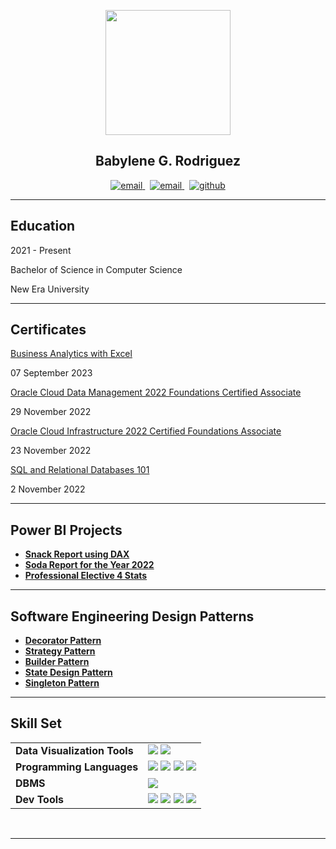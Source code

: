 <p align="center">
  <img src = "https://github.com/BabyleneRodriguez/myPortfolio/assets/142875371/245a9403-b034-4688-a487-fa68595229b7" width="200" />
</p>

<div align="center">
  
## Babylene G. Rodriguez

<div>
  
<p align="center">
  <a href="mailto:babylene.rodriguez@neu.edu.ph">
     <img  src="https://img.shields.io/badge/email-red?style=for-the-badge&logo=gmail&logoColor=white" alt="email">
  <a/>&nbsp;
  <a href="https://www.linkedin.com/in/babylene-rodriguez-670865252/">
     <img  src="https://img.shields.io/badge/linkedin-0A66C2?style=for-the-badge&logo=linkedin&logoColor=white" alt="email">
  <a/>&nbsp;
  <a href="https://github.com/BabyleneRodriguez">
     <img  src="https://img.shields.io/badge/GitHub-100000?style=for-the-badge&logo=github&logoColor=white" alt="github">
  <a/>
<p/>

-------------------

<div align="left">
  
## Education

2021 - Present

Bachelor of Science in Computer Science

New Era University

-------------------

## Certificates
  
<a href="https://www.simplilearn.com/skillup-certificate-landing?token=eyJjb3Vyc2VfaWQiOiI2NjQiLCJjZXJ0aWZpY2F0ZV91cmwiOiJodHRwczpcL1wvY2VydGlmaWNhdGVzLnNpbXBsaWNkbi5uZXRcL3NoYXJlXC90aHVtYl80NDk4NDMxXzE2OTQwNzM0NzYucG5nIiwidXNlcm5hbWUiOiJCYWJ5bGVuZSBHLiBSb2RyaWd1ZXoifQ%3D%3D&utm_source=shared-certificate&utm_medium=lms&utm_campaign=shared-certificate-promotion&referrer=https%3A%2F%2Flms.simplilearn.com%2Fdashboard%2Fcertificate&%24web_only=true&_branch_match_id=1151846563764922017&_branch_referrer=H4sIAAAAAAAAA8soKSkottLXL87MLcjJ1EssKNDLyczL1k%2FVzyisTMnO8vENdU4CAGAgPsYlAAAA">
Business Analytics with Excel
</a>
<p> 07 September 2023 </p>

<p></p>
<a href="https://catalog-education.oracle.com/pls/certview/sharebadge?id=0F40E2C38F1F752CB2DA730700DF675624CFBB883C3095DE677F7FCE6AC50D2A">
Oracle Cloud Data Management 2022 Foundations Certified Associate
</a>
<p> 29 November 2022 </p>

<p></p>

<a href="https://catalog-education.oracle.com/pls/certview/sharebadge?id=228A229284438085454C8B3C4847A02EE0A5B85FB58C8B5AF63AF76CFAF30C75">
Oracle Cloud Infrastructure 2022 Certified Foundations Associate
</a>
<p> 23 November 2022 </p>

<p></p>

<a href="https://courses.cognitiveclass.ai/certificates/3444a24460d149409c936d6ab7fb4711">
SQL and Relational Databases 101
</a>
<p> 2 November 2022 </p>

-------------------

## Power BI Projects

- [**Snack Report using DAX**](https://app.powerbi.com/view?r=eyJrIjoiMDdiNDVmNGUtNzQyNy00Y2UxLWJlMTQtOWExN2VlOWQyNjIxIiwidCI6IjQzMzczMTJmLTEwYTQtNDNjMC05MmVkLTlmMTk5MWNiMGE2YiIsImMiOjEwfQ%3D%3D)
- [**Soda Report for the Year 2022**](https://app.powerbi.com/view?r=eyJrIjoiZDhhMDZiNzMtYTAyNC00ZWQ4LWE5NmQtZWYxN2IzMjY4ODFlIiwidCI6IjQzMzczMTJmLTEwYTQtNDNjMC05MmVkLTlmMTk5MWNiMGE2YiIsImMiOjEwfQ%3D%3D)
- [**Professional Elective 4 Stats**](https://app.powerbi.com/view?r=eyJrIjoiMTMyMmVjZjUtZDNkNS00NTVhLTg1ZDktNDk0NDU5MjZiZDUxIiwidCI6IjQzMzczMTJmLTEwYTQtNDNjMC05MmVkLTlmMTk5MWNiMGE2YiIsImMiOjEwfQ%3D%3D)
-------------------

## Software Engineering Design Patterns

- [**Decorator Pattern**](https://github.com/BabyleneRodriguez/decoratorPattern)
- [**Strategy Pattern**](https://github.com/BabyleneRodriguez/strategyPattern)
- [**Builder Pattern**](https://github.com/BabyleneRodriguez/builderPattern)
- [**State Design Pattern**](https://github.com/BabyleneRodriguez/stateDesignPattern)
- [**Singleton Pattern**](https://github.com/BabyleneRodriguez/singletonPattern)
-------------------


## Skill Set 

<div align="left">
  <table>
    <tr>
      <td><strong>Data Visualization Tools</strong></td>
      <td>
        <a href="https://powerbi.microsoft.com/"><img src="https://img.shields.io/badge/PowerBI-F2C811?style=for-the-badge&logo=power-bi&logoColor=black"/></a>
        <a href="https://www.tableau.com/"><img src="https://img.shields.io/badge/Tableau-E97627?style=for-the-badge&logo=tableau&logoColor=white"/></a>
      </td>
    </tr>
    <tr>
      <td><strong>Programming Languages</strong></td>
      <td>
        <a href="https://www.java.com/"><img src="https://img.shields.io/badge/Java-007396?style=for-the-badge&logo=java&logoColor=white"/></a>
        <a href="https://www.php.net/"><img src="https://img.shields.io/badge/PHP-777BB4?style=for-the-badge&logo=php&logoColor=white"/></a>
        <a href="https://developer.mozilla.org/en-US/docs/Web/HTML"><img src="https://img.shields.io/badge/HTML5-E34F26?style=for-the-badge&logo=html5&logoColor=white"/></a>
        <a href="https://developer.mozilla.org/en-US/docs/Web/CSS"><img src="https://img.shields.io/badge/CSS3-1572B6?style=for-the-badge&logo=css3&logoColor=white"/></a>
      </td>
    </tr>
    <tr>
      <td><strong>DBMS</strong></td>
      <td>
        <a href="https://www.ibm.com/products/db2"><img src="https://img.shields.io/badge/DB2-0033A0?style=for-the-badge&logo=ibm&logoColor=white"/></a>
      </td>
    </tr>
    <tr>
      <td><strong>Dev Tools</strong></td>
      <td>
        <a href="https://www.eclipse.org/"><img src="https://img.shields.io/badge/Eclipse-2C2255?style=for-the-badge&logo=eclipse&logoColor=white"/></a>
        <a href="https://lucidchart.com/"><img src="https://img.shields.io/badge/Lucidchart-FC9E4F?style=for-the-badge&logo=lucidchart&logoColor=black"/></a>
        <a href="https://github.com/"><img src="https://img.shields.io/badge/GitHub-181717?style=for-the-badge&logo=github&logoColor=white"/></a>
        <a href="https://code.visualstudio.com/"><img src="https://img.shields.io/badge/VS%20Code-007ACC?style=for-the-badge&logo=visual-studio-code&logoColor=white"/></a>
      </td>
    </tr>
  </table>
</div>

<br/>

<!-- Clear the float -->
<div style="clear: both;"></div>

-------------------

 <div>
   




